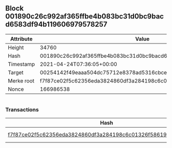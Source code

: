 ## Block 001890c26c992af365ffbe4b083bc31d0bc9bacd6583df94b119606979578257

Attribute | Value
--- | ---
Height | 34760
Hash | 001890c26c992af365ffbe4b083bc31d0bc9bacd6583df94b119606979578257
Timestamp | 2021-04-24T07:36:05+00:00
Target | 00254142f49eaaa504dc75712e8378ad5316cbcead634704b3734b6271167cc4
Merke root | f7f87ce02f5c62356eda3824860df3a284198c6c01326f58619af00e13e97def
Nonce | 166986538

```

```

### Transactions

Hash | Amount
--- | ---
[f7f87ce02f5c62356eda3824860df3a284198c6c01326f58619af00e13e97def](f7f87ce02f5c62356eda3824860df3a284198c6c01326f58619af00e13e97def.md) | 10.00000000 SKEPTI 
